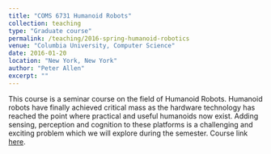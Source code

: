 ```yaml
---
title: "COMS 6731 Humanoid Robots"
collection: teaching
type: "Graduate course"
permalink: /teaching/2016-spring-humanoid-robotics
venue: "Columbia University, Computer Science"
date: 2016-01-20
location: "New York, New York"
author: "Peter Allen"
excerpt: ""
---
```


This course is a seminar course on the field of Humanoid Robots. Humanoid robots have finally achieved critical mass as the hardware technology has reached the point where practical and useful humanoids now exist. Adding sensing, perception and cognition to these platforms is a challenging and exciting problem which we will explore during the semester. Course link [here](http://www.cs.columbia.edu/~allen/S16/).
